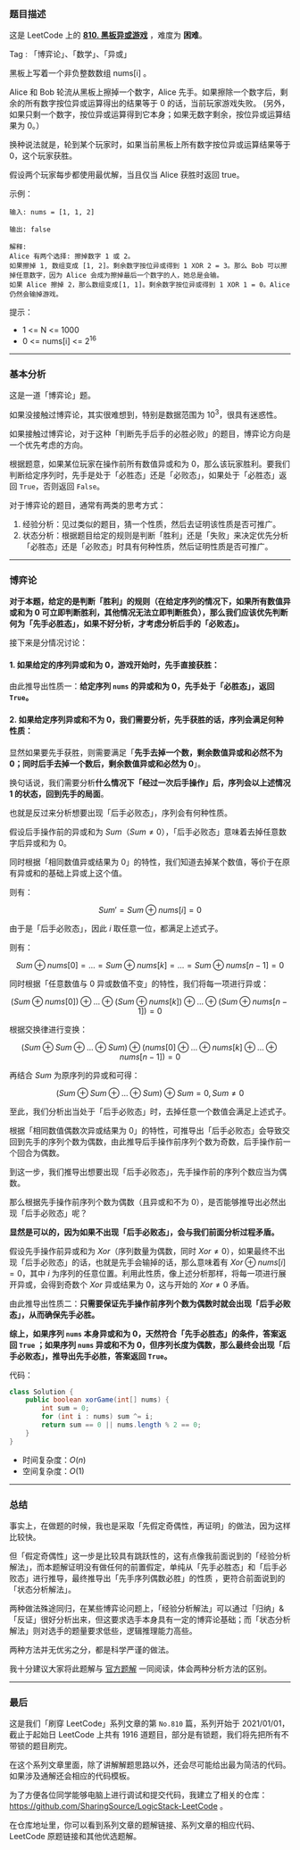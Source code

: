 ### 题目描述

这是 LeetCode 上的 **[810. 黑板异或游戏](https://leetcode-cn.com/problems/chalkboard-xor-game/solution/gong-shui-san-xie-noxiang-xin-ke-xue-xi-ges7k/)** ，难度为 **困难**。

Tag : 「博弈论」、「数学」、「异或」



黑板上写着一个非负整数数组 nums[i] 。

Alice 和 Bob 轮流从黑板上擦掉一个数字，Alice 先手。如果擦除一个数字后，剩余的所有数字按位异或运算得出的结果等于 0 的话，当前玩家游戏失败。 (另外，如果只剩一个数字，按位异或运算得到它本身；如果无数字剩余，按位异或运算结果为 0。）

换种说法就是，轮到某个玩家时，如果当前黑板上所有数字按位异或运算结果等于 0，这个玩家获胜。

假设两个玩家每步都使用最优解，当且仅当 Alice 获胜时返回 true。




示例：
```
输入: nums = [1, 1, 2]

输出: false

解释: 
Alice 有两个选择: 擦掉数字 1 或 2。
如果擦掉 1, 数组变成 [1, 2]。剩余数字按位异或得到 1 XOR 2 = 3。那么 Bob 可以擦掉任意数字，因为 Alice 会成为擦掉最后一个数字的人，她总是会输。
如果 Alice 擦掉 2，那么数组变成[1, 1]。剩余数字按位异或得到 1 XOR 1 = 0。Alice 仍然会输掉游戏。
```

提示：
* 1 <= N <= 1000
* 0 <= nums[i] <= $2^{16}$

---

### 基本分析

这是一道「博弈论」题。

如果没接触过博弈论，其实很难想到，特别是数据范围为 $10^3$，很具有迷惑性。

如果接触过博弈论，对于这种「判断先手后手的必胜必败」的题目，博弈论方向是一个优先考虑的方向。

根据题意，如果某位玩家在操作前所有数值异或和为 $0$，那么该玩家胜利。要我们判断给定序列时，先手是处于「必胜态」还是「必败态」，如果处于「必胜态」返回 `True`，否则返回 `False`。

对于博弈论的题目，通常有两类的思考方式：

1. 经验分析：见过类似的题目，猜一个性质，然后去证明该性质是否可推广。
2. 状态分析：根据题目给定的规则是判断「胜利」还是「失败」来决定优先分析「必胜态」还是「必败态」时具有何种性质，然后证明性质是否可推广。

---

### 博弈论

**对于本题，给定的是判断「胜利」的规则（在给定序列的情况下，如果所有数值异或和为 $0$ 可立即判断胜利，其他情况无法立即判断胜负），那么我们应该优先判断何为「先手必胜态」，如果不好分析，才考虑分析后手的「必败态」。**

接下来是分情况讨论：

#### 1. 如果给定的序列异或和为 $0$，游戏开始时，先手直接获胜：

由此推导出性质一：**给定序列 `nums` 的异或和为 $0$，先手处于「必胜态」，返回 `True`。**

#### 2. 如果给定序列异或和不为 $0$，我们需要分析，先手获胜的话，序列会满足何种性质：

显然如果要先手获胜，则需要满足「**先手去掉一个数，剩余数值异或和必然不为 $0$；同时后手去掉一个数后，剩余数值异或和必然为 $0$**」。

换句话说，我们需要分析**什么情况下「经过一次后手操作」后，序列会以上述情况 $1$ 的状态，回到先手的局面**。

也就是反过来分析想要出现「后手必败态」，序列会有何种性质。

假设后手操作前的异或和为 $Sum$（$Sum \neq 0$），「后手必败态」意味着去掉任意数字后异或和为 $0$。

同时根据「相同数值异或结果为 $0$」的特性，我们知道去掉某个数值，等价于在原有异或和的基础上异或上这个值。

则有：

$$Sum' = Sum ⊕ nums[i] = 0$$
    
由于是「后手必败态」，因此 $i$ 取任意一位，都满足上述式子。

则有：

$$Sum ⊕ nums[0] = ... = Sum ⊕ nums[k] = ... = Sum ⊕ nums[n - 1] = 0$$

同时根据「任意数值与 $0$ 异或数值不变」的特性，我们将每一项进行异或：

$$(Sum ⊕ nums[0]) ⊕ ... ⊕ (Sum ⊕ nums[k]) ⊕ ... ⊕ (Sum ⊕ nums[n - 1]) = 0$$

根据交换律进行变换：

$$(Sum ⊕ Sum ⊕ ... ⊕ Sum) ⊕ (nums[0] ⊕ ... ⊕ nums[k] ⊕ ... ⊕ nums[n - 1]) = 0 $$

再结合 $Sum$ 为原序列的异或和可得：

$$(Sum ⊕ Sum ⊕ ... ⊕ Sum) ⊕ Sum = 0 , Sum \neq 0$$

至此，我们分析出当处于「后手必败态」时，去掉任意一个数值会满足上述式子。

根据「相同数值偶数次异或结果为 $0$」的特性，可推导出「后手必败态」会导致交回到先手的序列个数为偶数，由此推导后手操作前序列个数为奇数，后手操作前一个回合为偶数。

到这一步，我们推导出想要出现「后手必败态」，先手操作前的序列个数应当为偶数。

那么根据先手操作前序列个数为偶数（且异或和不为 $0$），是否能够推导出必然出现「后手必败态」呢？

**显然是可以的，因为如果不出现「后手必败态」，会与我们前面分析过程矛盾。**

假设先手操作前异或和为 $Xor$（序列数量为偶数，同时 $Xor \neq 0$），如果最终不出现「后手必败态」的话，也就是先手会输掉的话，那么意味着有 $Xor ⊕ nums[i] = 0$，其中 $i$ 为序列的任意位置。利用此性质，像上述分析那样，将每一项进行展开异或，会得到奇数个 $Xor$ 异或结果为 $0$，这与开始的 $Xor \neq 0$ 矛盾。

由此推导出性质二：**只需要保证先手操作前序列个数为偶数时就会出现「后手必败态」，从而确保先手必胜。**

**综上，如果序列 `nums` 本身异或和为 $0$，天然符合「先手必胜态」的条件，答案返回 `True` ；如果序列 `nums` 异或和不为 $0$，但序列长度为偶数，那么最终会出现「后手必败态」，推导出先手必胜，答案返回 `True`。**

代码：
```java
class Solution {
    public boolean xorGame(int[] nums) {
        int sum = 0;
        for (int i : nums) sum ^= i;
        return sum == 0 || nums.length % 2 == 0;
    }
}
```
* 时间复杂度：$O(n)$
* 空间复杂度：$O(1)$

---

### 总结

事实上，在做题的时候，我也是采取「先假定奇偶性，再证明」的做法，因为这样比较快。

但「假定奇偶性」这一步是比较具有跳跃性的，这有点像我前面说到的「经验分析解法」，而本题解证明没有做任何的前置假定，单纯从「先手必胜态」和「后手必败态」进行推导，最终推导出「先手序列偶数必胜」的性质 ，更符合前面说到的「状态分析解法」。

两种做法殊途同归，在某些博弈论问题上，「经验分析解法」可以通过「归纳」&「反证」很好分析出来，但这要求选手本身具有一定的博弈论基础；而「状态分析解法」则对选手的题量要求低些，逻辑推理能力高些。

两种方法并无优劣之分，都是科学严谨的做法。

我十分建议大家将此题解与 [官方题解](https://leetcode-cn.com/problems/chalkboard-xor-game/solution/hei-ban-yi-huo-you-xi-by-leetcode-soluti-eb0c/) 一同阅读，体会两种分析方法的区别。

---

### 最后

这是我们「刷穿 LeetCode」系列文章的第 `No.810` 篇，系列开始于 2021/01/01，截止于起始日 LeetCode 上共有 1916 道题目，部分是有锁题，我们将先把所有不带锁的题目刷完。

在这个系列文章里面，除了讲解解题思路以外，还会尽可能给出最为简洁的代码。如果涉及通解还会相应的代码模板。

为了方便各位同学能够电脑上进行调试和提交代码，我建立了相关的仓库：https://github.com/SharingSource/LogicStack-LeetCode 。

在仓库地址里，你可以看到系列文章的题解链接、系列文章的相应代码、LeetCode 原题链接和其他优选题解。

